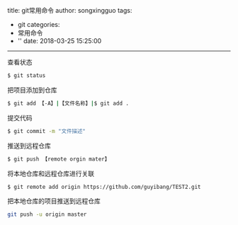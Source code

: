title: git常用命令
author: songxingguo
tags:
  - git
categories:
  - 常用命令
  - ''
date: 2018-03-25 15:25:00
---
查看状态
```bash
$ git status
```
把项目添加到仓库
```bash
$ git add 【-A】|【文件名称】|$ git add .
```
提交代码
```bash
$ git commit -m "文件描述"
```
<!-- more -->

推送到远程仓库
```bash
$ git push 【remote orgin mater】
```
将本地仓库和远程仓库进行关联
```bash
$ git remote add origin https://github.com/guyibang/TEST2.git
```
把本地仓库的项目推送到远程仓库
```bash
git push -u origin master
```